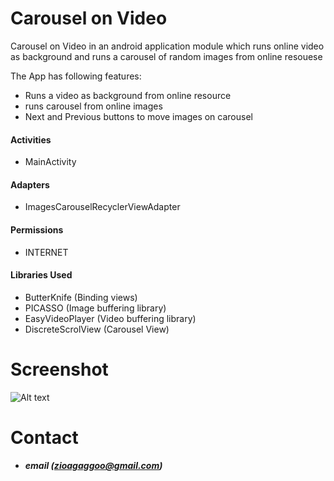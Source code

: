 # Carousel on Video


Carousel on Video in an android application module which runs online video as background and runs a carousel of random images from online resouese

The App has following features:

- Runs a video as background from online resource
- runs carousel from online images
- Next and Previous buttons to move images on carousel

#### Activities
- MainActivity

#### Adapters
- ImagesCarouselRecyclerViewAdapter

#### Permissions
- INTERNET

#### Libraries Used
- ButterKnife (Binding views)
- PICASSO (Image buffering library)
- EasyVideoPlayer (Video buffering library)
- DiscreteScrolView (Carousel View)

# Screenshot
   ![Alt text](https://s4.aconvert.com/convert/p3r68-cdx67/cbhf3-yvv41.jpg "Optional title")

# Contact
- ##### email (zioagaggoo@gmail.com)
